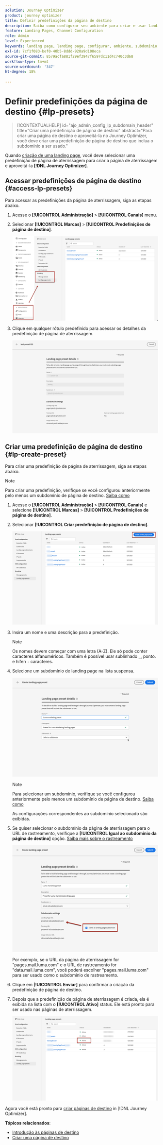 ```yaml
---
solution: Journey Optimizer
product: journey optimizer
title: Definir predefinições da página de destino
description: Saiba como configurar seu ambiente para criar e usar landing pages com o Journey Optimizer
feature: Landing Pages, Channel Configuration
role: Admin
level: Experienced
keywords: landing page, landing page, configurar, ambiente, subdomínio, predefinições
exl-id: 7cf1f083-bef0-40b5-8ddd-920a9d108eca
source-git-commit: 8579acfa881f29ef3947f6597dc11d4c740c3d68
workflow-type: tm+mt
source-wordcount: '347'
ht-degree: 18%

---
```


# Definir predefinições da página de destino {#lp-presets}

>[!CONTEXTUALHELP]
>id="ajo_admin_config_lp_subdomain_header"
>title="Criar uma predefinição de página de destino"
>abstract="Para criar uma página de destino e aproveitá-la no Journey Optimizer, você deve criar uma predefinição de página de destino que inclua o subdomínio a ser usado."

Quando [criação de uma landing page](../landing-pages/create-lp.md#create-a-lp), você deve selecionar uma predefinição de página de aterrissagem para criar a página de aterrissagem e aproveitá-la **[!DNL Journey Optimizer]**.

## Acessar predefinições de página de destino {#access-lp-presets}

Para acessar as predefinições da página de aterrissagem, siga as etapas abaixo.

1. Acesse o **[!UICONTROL Administração]** > **[!UICONTROL Canais]** menu.

1. Selecionar **[!UICONTROL Marcas]** > **[!UICONTROL Predefinições de página de destino]**.

   ![](assets/lp_presets-access.png)

1. Clique em qualquer rótulo predefinido para acessar os detalhes da predefinição de página de aterrissagem.

   ![](assets/lp_preset-details.png)

## Criar uma predefinição de página de destino {#lp-create-preset}

Para criar uma predefinição de página de aterrissagem, siga as etapas abaixo.

>[!NOTE]
>
>Para criar uma predefinição, verifique se você configurou anteriormente pelo menos um subdomínio de página de destino. [Saiba como](lp-subdomains.md)

1. Acesse o **[!UICONTROL Administração]** > **[!UICONTROL Canais]** e selecione **[!UICONTROL Marcas]** > **[!UICONTROL Predefinições de página de destino]**.

1. Selecionar **[!UICONTROL Criar predefinição de página de destino]**.

   ![](assets/lp_create-preset-temp.png)

1. Insira um nome e uma descrição para a predefinição.

   >[!NOTE]
   >
   > Os nomes devem começar com uma letra (A-Z). Ele só pode conter caracteres alfanuméricos. Também é possível usar sublinhado `_`, ponto`.` e hífen `-` caracteres.

1. Selecione um subdomínio de landing page na lista suspensa.

   ![](assets/lp_preset-subdomain.png)

   >[!NOTE]
   >
   >Para selecionar um subdomínio, verifique se você configurou anteriormente pelo menos um subdomínio de página de destino. [Saiba como](#lp-subdomains)

   As configurações correspondentes ao subdomínio selecionado são exibidas.

1. Se quiser selecionar o subdomínio da página de aterrissagem para o URL de rastreamento, verifique a **[!UICONTROL Igual ao subdomínio da página de destino]** opção. [Saiba mais sobre o rastreamento](../email/message-tracking.md)

   ![](assets/lp_preset-subdomain-settings-same.png)

   Por exemplo, se o URL da página de aterrissagem for &quot;pages.mail.luma.com&quot; e o URL de rastreamento for &quot;data.mail.luma.com&quot;, você poderá escolher &quot;pages.mail.luma.com&quot; para ser usado como o subdomínio de rastreamento.

1. Clique em **[!UICONTROL Enviar]** para confirmar a criação da predefinição de página de destino. <!--You can also save the preset as draft and resume its configuration later on.-->

   <!--![](assets/lp_preset-subdomain-settings-submit.png)-->

1. Depois que a predefinição de página de aterrissagem é criada, ela é exibida na lista com o **[!UICONTROL Ativo]** status. Ele está pronto para ser usado nas páginas de aterrissagem.

   ![](assets/lp-preset-active-temp.png)

Agora você está pronto para [criar páginas de destino](../landing-pages/create-lp.md) in [!DNL Journey Optimizer].
<!--
>[!NOTE]
>
>Learn how to create channel surfaces for push notifications and emails in [this section](channel-surfaces.md).-->

**Tópicos relacionados**:

* [Introdução às páginas de destino](../landing-pages/get-started-lp.md)
* [Criar uma página de destino](../landing-pages/create-lp.md#create-a-lp)
